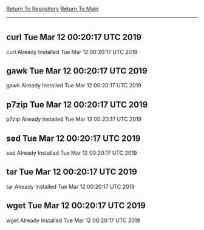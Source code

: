 [Return To Repository](https://github.com/deathbybandaid/piholeparser/)
[Return To Main](https://github.com/deathbybandaid/piholeparser/blob/master/RecentRunLogs/Mainlog.md)
____________________________________
# 
## curl Tue Mar 12 00:20:17 UTC 2019
curl Already Installed Tue Mar 12 00:20:17 UTC 2019
## gawk Tue Mar 12 00:20:17 UTC 2019
gawk Already Installed Tue Mar 12 00:20:17 UTC 2019
## p7zip Tue Mar 12 00:20:17 UTC 2019
p7zip Already Installed Tue Mar 12 00:20:17 UTC 2019
## sed Tue Mar 12 00:20:17 UTC 2019
sed Already Installed Tue Mar 12 00:20:17 UTC 2019
## tar Tue Mar 12 00:20:17 UTC 2019
tar Already Installed Tue Mar 12 00:20:17 UTC 2019
## wget Tue Mar 12 00:20:17 UTC 2019
wget Already Installed Tue Mar 12 00:20:17 UTC 2019
